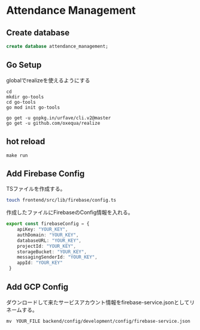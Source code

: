 # Attendance Management

## Create database
```sql
create database attendance_management;
```

## Go Setup
globalでrealizeを使えるようにする
```
cd 
mkdir go-tools
cd go-tools
go mod init go-tools

go get -u gopkg.in/urfave/cli.v2@master
go get -u github.com/oxequa/realize
```

## hot reload
```
make run
```

## Add Firebase Config
TSファイルを作成する。
```bash
touch frontend/src/lib/firebase/config.ts
```

作成したファイルにFirebaseのConfig情報を入れる。
```typescript
export const firebaseConfig = {
    apiKey: "YOUR_KEY",
    authDomain: "YOUR_KEY",
    databaseURL: "YOUR_KEY",
    projectId: "YOUR_KEY",
    storageBucket: "YOUR_KEY",
    messagingSenderId: "YOUR_KEY",
    appId: "YOUR_KEY"
 }
```

## Add GCP Config

ダウンロードして来たサービスアカウント情報をfirebase-service.jsonとしてリネームする。
```bash
mv　YOUR_FILE backend/config/development/config/firebase-service.json
```